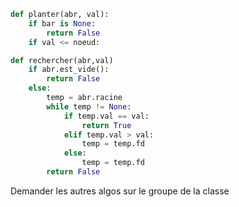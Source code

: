 ```python
def planter(abr, val):
	if bar is None:
		return False
	if val <= noeud:
```

```python
def rechercher(abr,val)
	if abr.est_vide():
		return False
	else:
		temp = abr.racine
		while temp != None:
			if temp.val == val:
				return True
			elif temp.val > val:
				temp = temp.fd
			else:
				temp = temp.fd
		return False
```

Demander les autres algos sur le groupe de la classe